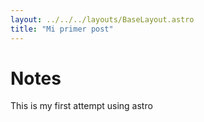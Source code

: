 ```yaml
---
layout: ../../../layouts/BaseLayout.astro
title: "Mi primer post"
---
```

# Notes

This is my first attempt using astro